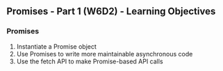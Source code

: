 ## Promises - Part 1 (W6D2) - Learning Objectives

### Promises

1. Instantiate a Promise object
2. Use Promises to write more maintainable asynchronous code
3. Use the fetch API to make Promise-based API calls
